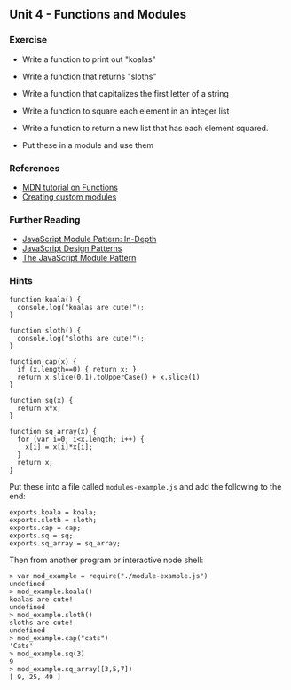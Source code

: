 Unit 4 - Functions and Modules
---

### **Exercise**

* Write a function to print out "koalas"
* Write a function that returns "sloths"
* Write a function that capitalizes the first letter of a string
* Write a function to square each element in an integer list
* Write a function to return a new list that has each element squared.

* Put these in a module and use them

### References

* [MDN tutorial on Functions](https://developer.mozilla.org/en-US/docs/Web/JavaScript/Guide/Functions)
* [Creating custom modules](https://howtonode.org/creating-custom-modules)

### Further Reading

* [JavaScript Module Pattern: In-Depth](http://www.adequatelygood.com/JavaScript-Module-Pattern-In-Depth.html)
* [JavaScript Design Patterns](https://addyosmani.com/resources/essentialjsdesignpatterns/book/#modulepatternjavascript)
* [The JavaScript Module Pattern](http://javascriptplayground.com/blog/2012/04/javascript-module-pattern/)

### **Hints**


    function koala() {
      console.log("koalas are cute!");
    }

    function sloth() {
      console.log("sloths are cute!");
    }

    function cap(x) {
      if (x.length==0) { return x; }
      return x.slice(0,1).toUpperCase() + x.slice(1)
    }

    function sq(x) {
      return x*x;
    }

    function sq_array(x) {
      for (var i=0; i<x.length; i++) {
        x[i] = x[i]*x[i];
      }
      return x;
    }


Put these into a file called `modules-example.js` and add the following to the end:

    exports.koala = koala;
    exports.sloth = sloth;
    exports.cap = cap;
    exports.sq = sq;
    exports.sq_array = sq_array;


Then from another program or interactive node shell:

    > var mod_example = require("./module-example.js")
    undefined
    > mod_example.koala()
    koalas are cute!
    undefined
    > mod_example.sloth()
    sloths are cute!
    undefined
    > mod_example.cap("cats")
    'Cats'
    > mod_example.sq(3)
    9
    > mod_example.sq_array([3,5,7])
    [ 9, 25, 49 ]
